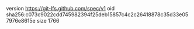 version https://git-lfs.github.com/spec/v1
oid sha256:c073c9022cdd745982394f25deb15857c4c2c26418878c35d33e057976e8615e
size 1766

